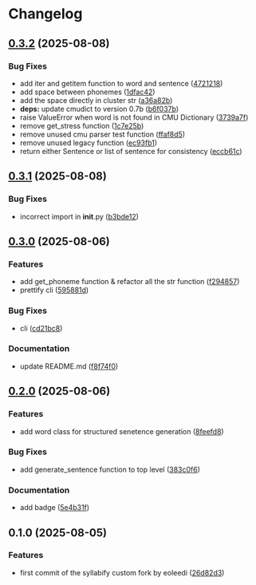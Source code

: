 # Changelog

## [0.3.2](https://github.com/eoleedi/syllabify/compare/v0.3.1...v0.3.2) (2025-08-08)


### Bug Fixes

* add iter and getitem function to word and sentence ([4721218](https://github.com/eoleedi/syllabify/commit/4721218c68f361287c6cc0bc3dc2580f22d7b1b9))
* add space between phonemes ([1dfac42](https://github.com/eoleedi/syllabify/commit/1dfac42dee753b3d4e4deefba4da7514fbd13f4a))
* add the space directly in cluster str ([a36a82b](https://github.com/eoleedi/syllabify/commit/a36a82b078e4894b0d0f1541388f7cdd54742e97))
* **deps:** update cmudict to version 0.7b ([b6f037b](https://github.com/eoleedi/syllabify/commit/b6f037bc08624467997334d580a64f1e2a32c073))
* raise ValueError when word is not found in CMU Dictionary ([3739a7f](https://github.com/eoleedi/syllabify/commit/3739a7f06017379e08d4a0c1a9202460648feb4c))
* remove get_stress function ([1c7e25b](https://github.com/eoleedi/syllabify/commit/1c7e25b5800d6e059a442022a634f78263d90aef))
* remove unused cmu parser test function ([ffaf8d5](https://github.com/eoleedi/syllabify/commit/ffaf8d58c6da77310ecc618c41554d83f09b475c))
* remove unused legacy function ([ec93fb1](https://github.com/eoleedi/syllabify/commit/ec93fb1b4535ebfe3d5ec39557721cf5034c3553))
* return  either Sentence or list of sentence for consistency ([eccb61c](https://github.com/eoleedi/syllabify/commit/eccb61c286ea7f49214658ad92ac6022acf448df))

## [0.3.1](https://github.com/eoleedi/syllabify/compare/v0.3.0...v0.3.1) (2025-08-08)


### Bug Fixes

* incorrect import in __init__.py ([b3bde12](https://github.com/eoleedi/syllabify/commit/b3bde12b7caf058943dc4fab3588634133878fec))

## [0.3.0](https://github.com/eoleedi/syllabify/compare/v0.2.0...v0.3.0) (2025-08-06)


### Features

* add get_phoneme function & refactor all the str function ([f294857](https://github.com/eoleedi/syllabify/commit/f294857e5f8d1196e3b382680ed4f06f5c21e24c))
* prettify cli ([595881d](https://github.com/eoleedi/syllabify/commit/595881d029b5c24c6424ec826ae6ef93384b85dd))


### Bug Fixes

* cli ([cd21bc8](https://github.com/eoleedi/syllabify/commit/cd21bc8c7b1e3a7ae8cddf86a9eb50fbdc9a2e7b))


### Documentation

* update README.md ([f8f74f0](https://github.com/eoleedi/syllabify/commit/f8f74f099f77b620b0be2be50ba4abe9211badbd))

## [0.2.0](https://github.com/eoleedi/syllabify/compare/v0.1.0...v0.2.0) (2025-08-06)


### Features

* add word class for structured senetence generation ([8feefd8](https://github.com/eoleedi/syllabify/commit/8feefd8e3bd377c3c1c919bbaf18cddee4e90633))


### Bug Fixes

* add generate_sentence function to top level ([383c0f6](https://github.com/eoleedi/syllabify/commit/383c0f675483127d42d33322fe4e8ec10e5647a9))


### Documentation

* add badge ([5e4b31f](https://github.com/eoleedi/syllabify/commit/5e4b31f400934e430f883fbc91c5732b44e2504b))

## 0.1.0 (2025-08-05)


### Features

* first commit of the syllabify custom fork by eoleedi ([26d82d3](https://github.com/eoleedi/syllabify/commit/26d82d3f0ff2aabd294db5d16fccd56472e7cedc))
